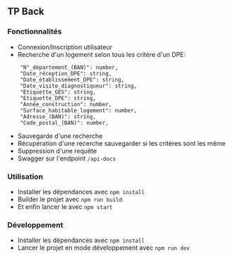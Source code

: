 ## TP Back

### Fonctionnalités

- Connexion/Inscription utilisateur
- Recherche d'un logement selon tous les critère d'un DPE:
```
    "N°_département_(BAN)": number,
    "Date_réception_DPE": string,
    "Date_établissement_DPE": string,
    "Date_visite_diagnostiqueur": string,
    "Etiquette_GES": string,
    "Etiquette_DPE": string,
    "Année_construction": number,
    "Surface_habitable_logement": number,
    "Adresse_(BAN)": string,
    "Code_postal_(BAN)": number,
```
- Sauvegarde d'une recherche
- Récupération d'une recerche sauvegarder si les critères sont les même
- Suppression d'une requête
- Swagger sur l'endpoint `/api-docs`

### Utilisation

- Installer les dépendances avec `npm install`
- Builder le projet avec `npm run build`
- Et enfin lancer le avec `npm start`

### Développement

- Installer les dépendances avec `npm install`
- Lancer le projet en mode développement avec `npm run dev`